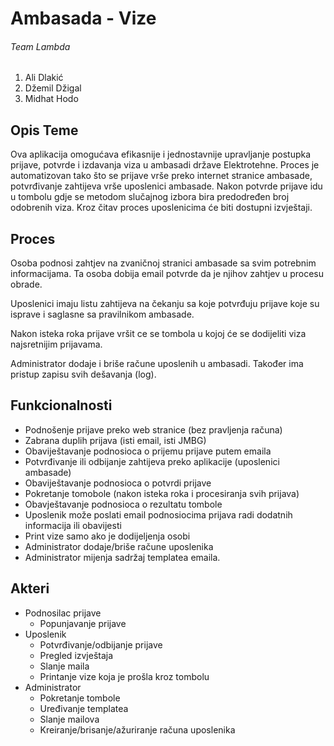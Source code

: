 ﻿# Ambasada - Vize
###### Team Lambda

1. Ali Dlakić
1. Džemil Džigal
1. Midhat Hodo

## Opis Teme


Ova aplikacija omogućava efikasnije i jednostavnije upravljanje postupka 
prijave, potvrde i izdavanja viza u ambasadi države Elektrotehne. Proces je automatizovan tako
što se prijave vrše preko internet stranice ambasade, potvrđivanje zahtijeva
vrše uposlenici ambasade. Nakon potvrde prijave idu u tombolu gdje se metodom
slučajnog izbora bira predodređen broj odobrenih viza. Kroz čitav proces uposlenicima
će biti dostupni izvještaji.

## Proces

Osoba podnosi zahtjev na zvaničnoj stranici ambasade sa svim potrebnim informacijama.
Ta osoba dobija email potvrde da je njihov zahtjev u procesu obrade.

Uposlenici imaju listu zahtijeva na čekanju sa koje potvrđuju prijave koje su isprave i saglasne sa pravilnikom ambasade.

Nakon isteka roka prijave vršit ce se tombola u kojoj će se dodijeliti viza
najsretnijim prijavama. 

Administrator dodaje i briše račune uposlenih u ambasadi. Također ima pristup zapisu svih dešavanja (log).

## Funkcionalnosti

- Podnošenje prijave preko web stranice (bez pravljenja računa)
- Zabrana duplih prijava (isti email, isti JMBG)
- Obaviještavanje podnosioca o prijemu prijave putem emaila
- Potvrđivanje ili odbijanje zahtijeva preko aplikacije (uposlenici ambasade)
- Obaviještavanje podnosioca o potvrdi prijave
- Pokretanje tomobole (nakon isteka roka i procesiranja svih prijava)
- Obavještavanje podnosioca o rezultatu tombole
- Uposlenik može poslati email podnosiocima prijava radi dodatnih informacija ili obavijesti
- Print vize samo ako je dodijeljenja osobi
- Administrator dodaje/briše račune uposlenika
- Administrator mijenja sadržaj templatea emaila.

## Akteri

- Podnosilac prijave
	- Popunjavanje prijave
- Uposlenik
	- Potvrđivanje/odbijanje prijave
	- Pregled izvještaja 
	- Slanje maila
	- Printanje vize koja je prošla kroz tombolu
- Administrator 
	- Pokretanje tombole
	- Uređivanje templatea 
	- Slanje mailova
	- Kreiranje/brisanje/ažuriranje računa uposlenika
